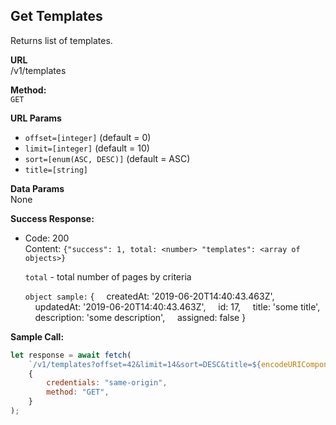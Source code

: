 ## **Get Templates**

Returns list of templates.

**URL**  
/v1/templates

**Method:**  
`GET`

**URL Params**

-   `offset=[integer]` (default = 0)
-   `limit=[integer]` (default = 10)
-   `sort=[enum(ASC, DESC)]` (default = ASC)
-   `title=[string]`

**Data Params**  
None

**Success Response:**

-   Code: 200  
    Content: `{"success": 1, total: <number> "templates": <array of objects>}`

    `total` - total number of pages by criteria

    `object sample:`
    {
    &nbsp;&nbsp;&nbsp;&nbsp;createdAt: '2019-06-20T14:40:43.463Z',
    &nbsp;&nbsp;&nbsp;&nbsp;updatedAt: '2019-06-20T14:40:43.463Z',
    &nbsp;&nbsp;&nbsp;&nbsp;id: 17,
    &nbsp;&nbsp;&nbsp;&nbsp;title: 'some title',
    &nbsp;&nbsp;&nbsp;&nbsp;description: 'some description',
    &nbsp;&nbsp;&nbsp;&nbsp;assigned: false
    }

**Sample Call:**

```javascript
let response = await fetch(
    `/v1/templates?offset=42&limit=14&sort=DESC&title=${encodeURIComponent("Ведомость работ")}`,
    {
        credentials: "same-origin",
        method: "GET",
    }
);
```
